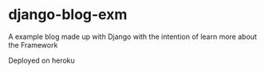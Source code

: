 # django-blog-exm

A  example blog made up with Django with the intention of learn more about the Framework

Deployed on heroku
